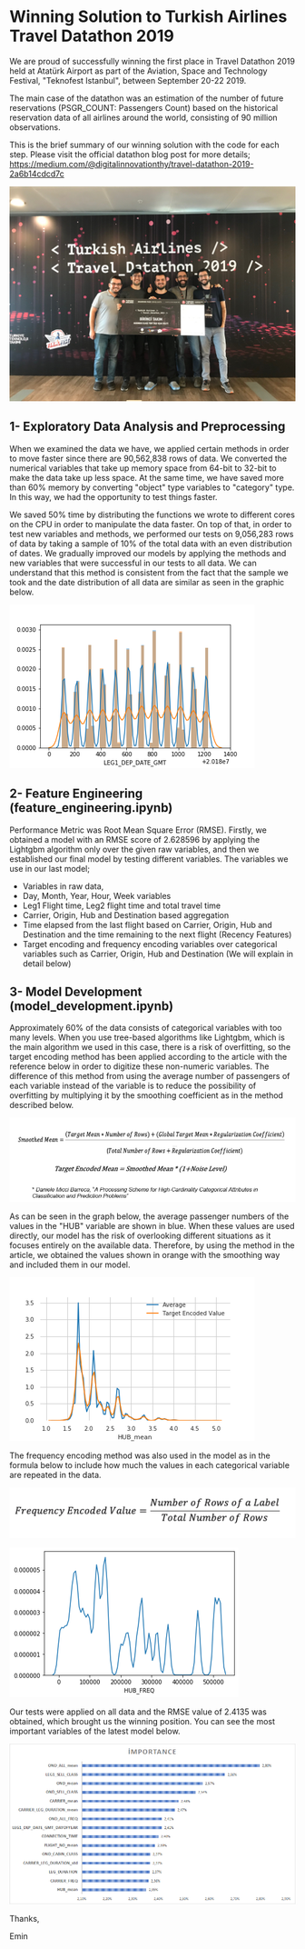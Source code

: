 # Winning Solution to Turkish Airlines Travel Datathon 2019

We are proud of successfully winning the first place in Travel Datathon 2019 held at Atatürk Airport as part of the Aviation, Space and Technology Festival, "Teknofest Istanbul", between September 20-22 2019.

The main case of the datathon was an estimation of the number of future reservations (PSGR_COUNT: Passengers Count) based on the historical reservation data of all airlines around the world, consisting of 90 million observations.

This is the brief summary of our winning solution with the code for each step. Please visit the official datathon blog post for more details; 
https://medium.com/@digitalinnovationthy/travel-datathon-2019-2a6b14cdcd7c

![Winner Team!](winner_team.JPG)

## **1- Exploratory Data Analysis and Preprocessing**
When we examined the data we have, we applied certain methods in order to move faster since there are 90,562,838 rows of data. We converted the numerical variables that take up memory space from 64-bit to 32-bit to make the data take up less space. At the same time, we have saved more than 60% memory by converting "object" type variables to "category" type. In this way, we had the opportunity to test things faster.

We saved 50% time by distributing the functions we wrote to different cores on the CPU in order to manipulate the data faster. On top of that, in order to test new variables and methods, we performed our tests on 9,056,283 rows of data by taking a sample of 10% of the total data with an even distribution of dates. We gradually improved our models by applying the methods and new variables that were successful in our tests to all data. We can understand that this method is consistent from the fact that the sample we took and the date distribution of all data are similar as seen in the graphic below.

![Sample Data Distribution](sample_distribution.png)

## **2- Feature Engineering (feature_engineering.ipynb)**
Performance Metric was Root Mean Square Error (RMSE). Firstly, we obtained a model with an RMSE score of 2.628596 by applying the Lightgbm algorithm only over the given raw variables, and then we established our final model by testing different variables. The variables we use in our last model;

* Variables in raw data,
* Day, Month, Year, Hour, Week variables
* Leg1 Flight time, Leg2 flight time and total travel time
* Carrier, Origin, Hub and Destination based aggregation
* Time elapsed from the last flight based on Carrier, Origin, Hub and Destination and the time remaining to the next flight (Recency Features)
* Target encoding and frequency encoding variables over categorical variables such as Carrier, Origin, Hub and Destination (We will explain in detail below)

## **3- Model Development (model_development.ipynb)**
Approximately 60% of the data consists of categorical variables with too many levels. When you use tree-based algorithms like Lightgbm, which is the main algorithm we used in this case, there is a risk of overfitting, so the target encoding method has been applied according to the article with the reference below in order to digitize these non-numeric variables. The difference of this method from using the average number of passengers of each variable instead of the variable is to reduce the possibility of overfitting by multiplying it by the smoothing coefficient as in the method described below.

![Target Encoding Formula](target_encoding_formula.PNG)

As can be seen in the graph below, the average passenger numbers of the values in the "HUB" variable are shown in blue. When these values are used directly, our model has the risk of overlooking different situations as it focuses entirely on the available data. Therefore, by using the method in the article, we obtained the values shown in orange with the smoothing way and included them in our model.

![Target Encoding](target_encoding.png)

The frequency encoding method was also used in the model as in the formula below to include how much the values in each categorical variable are repeated in the data.

![Frequency Encoding Formula](frequency_encoding_formula.png)

![Frequency Encoding](frequency_encoding.png)

Our tests were applied on all data and the RMSE value of 2.4135 was obtained, which brought us the winning position. You can see the most important variables of the latest model below.

![Feature Importances](feature_importances.png)

Thanks,

Emin


